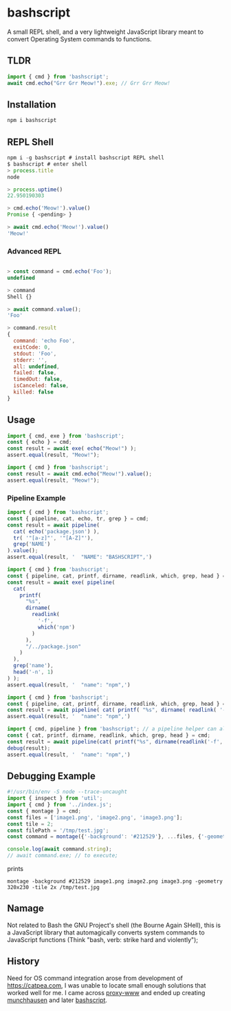 # bashscript
A small REPL shell, and a very lightweight JavaScript library meant to convert Operating System commands to functions.

## TLDR

```JavaScript
import { cmd } from 'bashscript';
await cmd.echo("Grr Grr Meow!").exe; // Grr Grr Meow!
```

## Installation

```JavaScript
npm i bashscript
```

## REPL Shell

```JavaScript
npm i -g bashscript # install bashscript REPL shell
$ bashscript # enter shell
> process.title
node

> process.uptime()
22.950190303

> cmd.echo('Meow!').value()
Promise { <pending> }

> await cmd.echo('Meow!').value()
'Meow!'

```

### Advanced REPL

```JavaScript

> const command = cmd.echo('Foo');
undefined

> command
Shell {}

> await command.value();
'Foo'

> command.result
{
  command: 'echo Foo',
  exitCode: 0,
  stdout: 'Foo',
  stderr: '',
  all: undefined,
  failed: false,
  timedOut: false,
  isCanceled: false,
  killed: false
}

```

## Usage

```JavaScript
import { cmd, exe } from 'bashscript';
const { echo } = cmd;
const result = await exe( echo("Meow!") );
assert.equal(result, "Meow!");
```

```JavaScript
import { cmd } from 'bashscript';
const result = await cmd.echo("Meow!").value();
assert.equal(result, "Meow!");
```

### Pipeline Example

```JavaScript
import { cmd } from 'bashscript';
const { pipeline, cat, echo, tr, grep } = cmd;
const result = await pipeline(
  cat( echo('package.json') ),
  tr( '"[a-z]"', '"[A-Z]"'),
  grep('NAME')
).value();
assert.equal(result, '  "NAME": "BASHSCRIPT",')
```

```JavaScript
import { cmd } from 'bashscript';
const { pipeline, cat, printf, dirname, readlink, which, grep, head } = cmd;
const result = await exe( pipeline(
  cat(
    printf(
      "%s",
      dirname(
        readlink(
          '-f',
          which('npm')
        )
      ),
      "/../package.json"
    )
  ),
  grep('name'),
  head('-n', 1)
) );
assert.equal(result, '  "name": "npm",')
```

```JavaScript
import { cmd } from 'bashscript';
const { pipeline, cat, printf, dirname, readlink, which, grep, head } = cmd;
const result = await pipeline( cat( printf( "%s", dirname( readlink( '-f', which('npm') ) ), "/../package.json" ) ), grep('name'), head('-n', 1) ).value();
assert.equal(result, '  "name": "npm",')
```

```JavaScript
import { cmd, pipeline } from 'bashscript'; // a pipeline helper can also be imported directly from the bashscript module.
const { cat, printf, dirname, readlink, which, grep, head } = cmd;
const result = await pipeline(cat( printf("%s", dirname(readlink('-f', which('npm'))),"/../package.json" )), grep('name'), head('-n', 1) ).value();
debug(result);
assert.equal(result, '  "name": "npm",')
```

## Debugging Example

```JavaScript
#!/usr/bin/env -S node --trace-uncaught
import { inspect } from 'util';
import { cmd } from '../index.js';
const { montage } = cmd;
const files = ['image1.png', 'image2.png', 'image3.png'];
const tile = 2;
const filePath = '/tmp/test.jpg';
const command = montage({'-background': '#212529'}, ...files, {'-geometry': '320x230', '-tile':`${tile}x`}, filePath);

console.log(await command.string);
// await command.exe; // to execute;
```

prints

```shell
montage -background #212529 image1.png image2.png image3.png -geometry 320x230 -tile 2x /tmp/test.jpg
```


## Namage
Not related to Bash the GNU Project's shell (the Bourne Again SHell), this is a JavaScript library that automagically converts system commands to JavaScript functions (Think "bash, verb: strike hard and violently");

## History

Need for OS command integration arose from development of https://catpea.com,
I was unable to locate small enough solutions that worked well for me.
I came across [proxy-www](https://github.com/justjavac/proxy-www)
and ended up creating [munchhausen](https://github.com/catpea/munchhausen)
and later [bashscript](https://github.com/catpea/bashscript).
